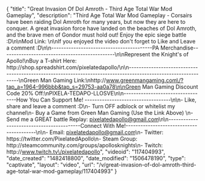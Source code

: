 {
    "title": "Great Invasion Of Dol Amroth - Third Age Total War Mod Gameplay",
    "description": "Third Age Total War Mod Gameplay - Corsairs have been raiding Dol Amroth for many years, but now they are here to conquer.  A great invasion force have landed on the beaches of Dol Amroth, and the brave men of Gondor must hold out!  Enjoy the epic siege battle :D\n\nMod Link: \n\nIf you enjoyed the video don't forget to Like and Leave a comment :D\n\n-----------------------------------------PA Merchandise----------------------------------------------\n\nRepresent the Knight's of Apollo!\nBuy a T-shirt Here: http:\/\/shop.spreadshirt.com\/pixelatedapollo\/\n\n---------------------------------------------------------------------------------------------------------------\nGreen Man Gaming Link:\nhttp:\/\/www.greenmangaming.com\/?tap_a=1964-996bbb&tap_s=29753-aa0a78\n\nGreen Man Gaming Discount Code 20% Off:\nPIXELA-TEDAPO-LLOSVE\n\n----------------------------------How You Can Support Me! -----------------------------------\n\n- Like, share and leave a comment :D\n- Turn OFF adblock or whitelist my channel\n- Buy a Game from Green Man Gaming (Use the Link Above) \n- Send me a GREAT battle Replay: pixelatedapollo@gmail.com\n\n------------------------------------------Connect With Me!-----------------------------------------\n\n- Email: pixelatedapollo@gmail.com\n- Twitter: https:\/\/twitter.com\/PixelatedApollo\n- Steam Group:  http:\/\/steamcommunity.com\/groups\/apollosknights\n- Twitch: http:\/\/www.twitch.tv\/pixelatedapollo",
    "videoid": "117404993",
    "date_created": "1482418800",
    "date_modified": "1506478190",
    "type": "captivate",
    "layout": "video",
    "url": "\/v\/great-invasion-of-dol-amroth-third-age-total-war-mod-gameplay\/117404993"
}
